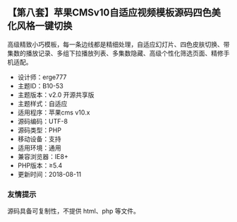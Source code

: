 ## 【第八套】苹果CMSv10自适应视频模板源码四色美化风格一键切换

高级精致小巧模板，每一条边线都是精细处理，自适应幻灯片、四色皮肤切换、带集数的播放记录、多组下拉播放列表、多集数隐藏、高级个性化筛选页面、精修手机适配。


- 设计师：erge777
- 主题ID：B10-53
- 主题版本：v2.0 开源共享版
- 主题样式：自适应
- 适用程序：苹果cms v10.x
- 源码编码：UTF-8
- 源码类型：PHP
- 移动设备：支持
- 适用环境：通用
- 兼容浏览器：IE8+
- PHP版本：≥5.4
- 更新时间：2018-08-11

### 友情提示

源码具备可复制性，不提供 html、php 等文件。